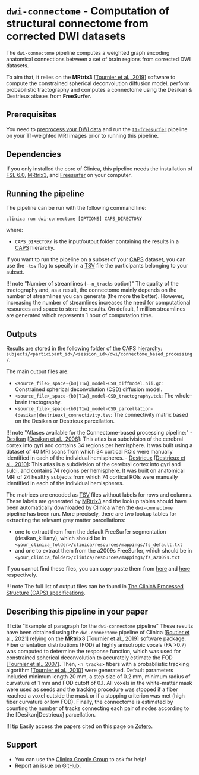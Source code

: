 # `dwi-connectome` - Computation of structural connectome from corrected DWI datasets

The `dwi-connectome` pipeline computes a weighted graph encoding anatomical connections between a set of brain regions from corrected DWI datasets.

To aim that, it relies on the **MRtrix3** [[Tournier et al., 2019](https://doi.org/10.1016/j.neuroimage.2019.116137)] software to compute the constrained spherical deconvolution diffusion model, perform probabilistic tractography and computes a connectome using the Desikan & Destrieux atlases from **FreeSurfer**.

## Prerequisites

You need to [preprocess your DWI data](./DWI_Preprocessing.md) and run the [`t1-freesurfer`](./T1_FreeSurfer.md) pipeline on your T1-weighted MRI images prior to running this pipeline.

## Dependencies

If you only installed the core of Clinica, this pipeline needs the installation of [FSL 6.0](../Third-party.md#fsl), [MRtrix3](../Third-party.md#mrtrix3), and [Freesurfer](../Third-party.md#freesurfer) on your computer.

## Running the pipeline

The pipeline can be run with the following command line:

```Text
clinica run dwi-connectome [OPTIONS] CAPS_DIRECTORY
```

where:

- `CAPS_DIRECTORY` is the input/output folder containing the results in a [CAPS](../CAPS/Introduction.md) hierarchy.

If you want to run the pipeline on a subset of your [CAPS](../CAPS/Introduction.md) dataset, you can use the `-tsv` flag to specify in a [TSV](../glossary.md#tsv) file the participants belonging to your subset.

!!! note "Number of streamlines (`--n_tracks` option)"
    The quality of the tractography and, as a result, the connectome mainly depends on the number of streamlines you can generate (the more the better).
    However, increasing the number of streamlines increases the need for computational resources and space to store the results.
    On default, 1 million streamlines are generated which represents 1 hour of computation time.

## Outputs

Results are stored in the following folder of the [CAPS hierarchy](../CAPS/Specifications.md): `subjects/<participant_id>/<session_id>/dwi/connectome_based_processing/`.

The main output files are:

- `<source_file>_space-{b0|T1w}_model-CSD_diffmodel.nii.gz`: Constrained spherical deconvolution (CSD) diffusion model.
- `<source_file>_space-{b0|T1w}_model-CSD_tractography.tck`: The whole-brain tractography.
- `<source_file>_space-{b0|T1w}_model-CSD_parcellation-{desikan|destrieux}_connectivity.tsv`: The connectivity matrix based on the Desikan or Destrieux parcellation.

!!! note "Atlases available for the Connectome-based processing pipeline:"
    - [Desikan](https://surfer.nmr.mgh.harvard.edu/fswiki/CorticalParcellation)
    [[Desikan et al., 2006](https://doi.org/10.1016/j.neuroimage.2006.01.021)]:
    This atlas is a subdivision of the cerebral cortex into gyri and contains 34 regions per hemisphere.
    It was built using a dataset of 40 MRI scans from which 34 cortical ROIs were manually identified in each of the individual hemispheres.
    - [Destrieux](https://surfer.nmr.mgh.harvard.edu/fswiki/CorticalParcellation)
    [[Destrieux et al., 2010](https://dx.doi.org/10.1016%2Fj.neuroimage.2010.06.010)]:
    This atlas is a subdivision of the cerebral cortex into gyri and sulci, and contains 74 regions per hemisphere.
    It was built on anatomical MRI of 24 healthy subjects from which 74 cortical ROIs were manually identified in each of the individual hemispheres.

The matrices are encoded as [TSV](../glossary.md#tsv) files without labels for rows and columns.
These labels are generated by [MRtrix3](../Third-party.md#mrtrix3) and the lookup tables should have been automatically downloaded by Clinica when the `dwi-connectome` pipeline has been run.
More precisely, there are two lookup tables for extracting the relevant grey matter parcellations:

- one to extract them from the default FreeSurfer segmentation (desikan_killiany), which should be in `<your_clinica_folder>/clinica/resources/mappings/fs_default.txt`
- and one to extract them from the a2009s FreeSurfer, which should be in `<your_clinica_folder>/clinica/resources/mappings/fs_a2009s.txt`

If you cannot find these files, you can copy-paste them from [here](https://raw.githubusercontent.com/MRtrix3/mrtrix3/master/share/mrtrix3/labelconvert/fs_default.txt) and [here](https://raw.githubusercontent.com/MRtrix3/mrtrix3/master/share/mrtrix3/labelconvert/fs_a2009s.txt) respectively.

!!! note
    The full list of output files can be found in [The ClinicA Processed Structure (CAPS) specifications](../CAPS/Specifications.md).

<!--## Visualization of the results-->

<!--
We advise you to use the following commands to visualize the tractography results of a given subject using `mrview` utility:

```shell
caps_directory= # Example: "MY_DATASET_CAPS"
participant_id= # Example: "sub-CLNC01"
session_id= # Example: "ses-M000"
atlas_label= # Example: "desikan"

mrview -mode 2 \
        -load                   ${caps_directory}/subjects/${participant_id}/${session_id}/dwi/preprocessing/${participant_id}_${session_id}_preproc.nii.gz \
        -tractography.load      ${caps_directory}/subjects/${participant_id}/${session_id}/dwi/connectome_based_processing/*_tractography.tck \
        -odf.load_sh            ${caps_directory}/subjects/${participant_id}/${session_id}/dwi/connectome_based_processing/*_FOD.mif \
        -connectome.init        ${caps_directory}/subjects/${participant_id}/${session_id}/dwi/connectome_based_processing/*_parcellation-${atlas_label}_node.nii.gz \
        -connectome.load        ${caps_directory}/subjects/${participant_id}/${session_id}/dwi/connectome_based_processing/*_parcellation-${atlas_label}_connectivity.tsv
```

Do not forget to fill in the missing information (after the `=` signs) and do not hesitate to remove lines of the `mrview` command that you may not be interested in or that may take too much time to load.
-->

## Describing this pipeline in your paper

!!! cite "Example of paragraph for the `dwi-connectome` pipeline"
    These results have been obtained using the `dwi-connectome` pipeline of Clinica
    [[Routier et al., 2021](https://doi.org/10.3389/fninf.2021.689675)] relying on the **MRtrix3**
    [[Tournier et al., 2019](https://doi.org/10.1016/j.neuroimage.2019.116137)] software package.
    Fiber orientation distributions (FOD) at highly anisotropic voxels (FA >0.7) was computed to determine the response function, which was used for constrained spherical deconvolution to accurately estimate the FOD [[Tournier et al., 2007](https://doi.org/10.1016/j.neuroimage.2007.02.016)].
    Then, `<n_tracks>` fibers with a probabilistic tracking algorithm [[Tournier et al., 2010](https://cds.ismrm.org/protected/10MProceedings/files/1670_4298.pdf)] were generated.
    Default parameters included minimum length 20 mm, a step size of 0.2 mm, minimum radius of curvature of 1 mm and FOD cutoff of 0.1.
    All voxels in the white-matter mask were used as seeds and the tracking procedure was stopped if a fiber reached a voxel outside the mask or if a stopping criterion was met (high fiber curvature or low FOD).
    Finally, the connectome is estimated by counting the number of tracks connecting each pair of nodes according to the [Desikan|Destrieux] parcellation.

!!! tip
    Easily access the papers cited on this page on [Zotero](https://www.zotero.org/groups/2240070/clinica_aramislab/items/collectionKey/UJRXE4AP).

## Support

- You can use the [Clinica Google Group](https://groups.google.com/forum/#!forum/clinica-user) to ask for help!
- Report an issue on [GitHub](https://github.com/aramis-lab/clinica/issues).
